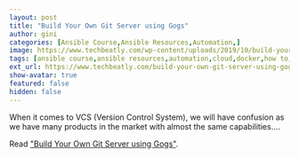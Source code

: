 ```yaml
---
layout: post
title: "Build Your Own Git Server using Gogs"
author: gini
categories: [Ansible Course,Ansible Resources,Automation,]
image: https://www.techbeatly.com/wp-content/uploads/2019/10/build-your-own-git-server-using-gogs-1024x498.png
tags: [ansible course,ansible resources,automation,cloud,docker,how to,infrastructre & hardware,build your own git server using gogs,gogs git server,gogs git service,how to use gogs,internal git server,setup your own git server,]
ext_url: https://www.techbeatly.com/build-your-own-git-server-using-gogs/
show-avatar: true
featured: false
hidden: false
---
```


When it comes to VCS (Version Control System), we will have confusion as we have many products in the market with almost the same capabilities....

Read ["Build Your Own Git Server using Gogs"](https://www.techbeatly.com/build-your-own-git-server-using-gogs/).